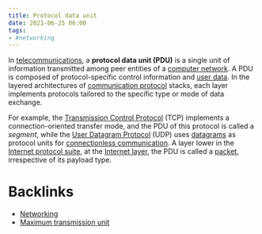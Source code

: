 ```yaml
---
title: Protocol data unit
date: 2021-06-25 06:00
tags:
- #networking
---
```


In [telecommunications](2021-06-25--06-02-56Z--telecommunications.md), a 
**protocol data unit (PDU)** is a single unit of information transmitted among
peer entities of a [computer network](2021-06-10--05-40-21Z--computer_network.md). 
A PDU is composed of protocol-specific control information and 
[user data](2021-06-25--06-05-29Z--payload_computing.md). In the layered
architectures of [communication protocol](2021-06-25--06-08-56Z--communication_protocol.md) 
stacks, each layer implements protocols tailored to the specific type or mode of
data exchange.

For example, the [Transmission Control Protocol](2020-10-10--18-12-22Z--tcp.md) (TCP)
implements a connection-oriented transfer mode, and the PDU of this protocol is
called a _segment_, while the [User Datagram Protocol](2020-10-11--17-36-54Z--udp.md) (UDP)
uses [datagrams](2021-06-15--06-35-50Z--datagram.md) as protocol units for 
[connectionless communication](2021-06-15--06-12-27Z--connectionless_communication.md).
A layer lower in the [Internet protocol suite](2021-06-15--06-19-15Z--internet_protocol_suite.md),
at the [Internet layer](2020-10-11--17-17-39Z--internet_layer.md), the PDU is
called a [packet](2020-10-10--18-24-24Z--packet.md), irrespective of its payload
type.

# Backlinks

- [Networking](20201006072053-networking.md)
- [Maximum transmission unit](2021-06-26--07-15-02Z--maximum_transmission_unit.md)
